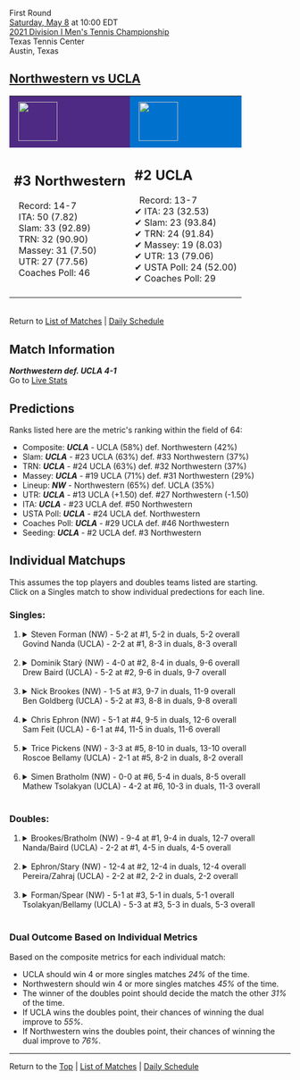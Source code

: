 First Round[](#top)<a name="top"></a>  
[Saturday, May 8](../../schedule.md#05-08) at 10:00 EDT  
[2021 Division I Men's Tennis Championship](../index.md)  
Texas Tennis Center  
Austin, Texas  
## [Northwestern vs UCLA](https://www.ncaa.com/game/5833384)  

<table><tr style="background-color: #d9d9d9 !important"><td style="background-color: #4E2A84 !important"><img src="https://www.ncaa.com/sites/default/files/images/logos/schools/n/northwestern.70.png" width="70" height="70" style="padding: 8px;" /></td><td style="background-color: #0072CE !important"><img src="https://www.ncaa.com/sites/default/files/images/logos/schools/u/ucla.70.png" width="70" height="70" style="padding: 8px;" /></td></tr><tr>
<td>  

<h2>#3 Northwestern</h2>  
&nbsp; Record: 14-7<br>  
&nbsp; ITA: 50 (7.82)<br>  
&nbsp; Slam: 33 (92.89)<br>  
&nbsp; TRN: 32 (90.90)<br>  
&nbsp; Massey: 31 (7.50)<br>  
&nbsp; UTR: 27 (77.56)<br>  
&nbsp; Coaches Poll: 46<br>  
<br>  

</td>
<td>  

<h2>#2 UCLA</h2>  
&nbsp; Record: 13-7<br>  
&#10004; ITA: 23 (32.53)<br>  
&#10004; Slam: 23 (93.84)<br>  
&#10004; TRN: 24 (91.84)<br>  
&#10004; Massey: 19 (8.03)<br>  
&#10004; UTR: 13 (79.06)<br>  
&#10004; USTA Poll: 24 (52.00)<br>  
&#10004; Coaches Poll: 29<br>  
<br>  

</td>
</tr></table>  


<br>Return to [List of Matches](../index.md) &#124; [Daily Schedule](../../schedule.md#05-08)

## Match Information  
***Northwestern def. UCLA 4-1***  
Go to [Live Stats](http://sidearmstats.com/texas/mtennis/xlive.htm)  

## Predictions  

Ranks listed here are the metric's ranking within the field of 64:  
- Composite: ***UCLA*** - UCLA (58%) def. Northwestern (42%)  
- Slam: ***UCLA*** - #23 UCLA (63%) def. #33 Northwestern (37%)  
- TRN: ***UCLA*** - #24 UCLA (63%) def. #32 Northwestern (37%)  
- Massey: ***UCLA*** - #19 UCLA (71%) def. #31 Northwestern (29%)  
- Lineup: ***NW*** - Northwestern (65%) def. UCLA (35%)  
- UTR: ***UCLA*** - #13 UCLA (+1.50) def. #27 Northwestern (-1.50)  
- ITA: ***UCLA*** - #23 UCLA def. #50 Northwestern  
- USTA Poll: ***UCLA*** - #24 UCLA def. Northwestern  
- Coaches Poll: ***UCLA*** - #29 UCLA def. #46 Northwestern  
- Seeding: ***UCLA*** - #2 UCLA def. #3 Northwestern  

## Individual Matchups  
This assumes the top players and doubles teams listed are starting.  
Click on a Singles match to show individual predections for each line.  

### Singles:  

<ol>
<li><details>
<summary markdown="span">Steven Forman (NW) - 5-2 at #1, 5-2 in duals, 5-2 overall<br>Govind Nanda (UCLA) - 2-2 at #1, 8-3 in duals, 8-3 overall</summary>
<h4>Predictions</h4><ul>
<li>Composite: <b><i>UCLA</i></b> - Nanda (59%) def. Forman (41%)</li>  
<li>Slam: <b><i>UCLA</i></b> - Nanda (50%) def. Forman (50%)</li>  
<li>TRN: <b><i>NW</i></b> - Forman (57%) def. Nanda (43%)</li>  
<li>Massey: <b><i>UCLA</i></b> - Nanda (60%) def. Forman (40%)</li>  
<li>UTR: <b><i>UCLA</i></b> - Nanda (85%) def. Forman (15%)</li>  
<li>ITA: <b><i>UCLA</i></b> - Nanda (4.24) def. Forman (2.23)</li>  
</ul>
</details>&nbsp;</li>
<li><details>
<summary markdown="span">Dominik Starý (NW) - 4-0 at #2, 8-4 in duals, 9-6 overall<br>Drew Baird (UCLA) - 5-2 at #2, 9-6 in duals, 9-7 overall</summary>
<h4>Predictions</h4><ul>
<li>Composite: <b><i>NW</i></b> - Starý (63%) def. Baird (37%)</li>  
<li>Slam: <b><i>NW</i></b> - Starý (75%) def. Baird (25%)</li>  
<li>TRN: <b><i>NW</i></b> - Starý (76%) def. Baird (24%)</li>  
<li>Massey: <b><i>NW</i></b> - Starý (67%) def. Baird (33%)</li>  
<li>UTR: <b><i>UCLA</i></b> - Baird (66%) def. Starý (34%)</li>  
<li>ITA: <b><i>UCLA</i></b> - Baird (3.85) def. Starý (2.05)</li>  
</ul>
</details>&nbsp;</li>
<li><details>
<summary markdown="span">Nick Brookes (NW) - 1-5 at #3, 9-7 in duals, 11-9 overall<br>Ben Goldberg (UCLA) - 5-2 at #3, 8-8 in duals, 9-8 overall</summary>
<h4>Predictions</h4><ul>
<li>Composite: <b><i>NW</i></b> - Brookes (65%) def. Goldberg (35%)</li>  
<li>Slam: <b><i>NW</i></b> - Brookes (68%) def. Goldberg (32%)</li>  
<li>TRN: <b><i>NW</i></b> - Brookes (55%) def. Goldberg (45%)</li>  
<li>Massey: <b><i>NW</i></b> - Brookes (62%) def. Goldberg (38%)</li>  
<li>UTR: <b><i>NW</i></b> - Brookes (76%) def. Goldberg (24%)</li>  
<li>ITA: <b><i>UCLA</i></b> - Goldberg (1.97) def. Brookes (1.58)</li>  
</ul>
</details>&nbsp;</li>
<li><details>
<summary markdown="span">Chris Ephron (NW) - 5-1 at #4, 9-5 in duals, 12-6 overall<br>Sam Feit (UCLA) - 6-1 at #4, 11-5 in duals, 11-6 overall</summary>
<h4>Predictions</h4><ul>
<li>Composite: <b><i>NW</i></b> - Ephron (53%) def. Feit (47%)</li>  
<li>Slam: <b><i>NW</i></b> - Ephron (66%) def. Feit (34%)</li>  
<li>TRN: <b><i>NW</i></b> - Ephron (52%) def. Feit (48%)</li>  
<li>Massey: <b><i>NW</i></b> - Ephron (51%) def. Feit (49%)</li>  
<li>UTR: <b><i>UCLA</i></b> - Feit (56%) def. Ephron (44%)</li>  
<li>ITA: <b><i>NW</i></b> - Ephron (2.01) def. Feit (1.91)</li>  
</ul>
</details>&nbsp;</li>
<li><details>
<summary markdown="span">Trice Pickens (NW) - 3-3 at #5, 8-10 in duals, 13-10 overall<br>Roscoe Bellamy (UCLA) - 2-1 at #5, 8-2 in duals, 8-2 overall</summary>
<h4>Predictions</h4><ul>
<li>Composite: <b><i>NW</i></b> - Pickens (51%) def. Bellamy (49%)</li>  
<li>Slam: <b><i>NW</i></b> - Pickens (72%) def. Bellamy (28%)</li>  
<li>TRN: <b><i>NW</i></b> - Pickens (64%) def. Bellamy (36%)</li>  
<li>Massey: <b><i>UCLA</i></b> - Bellamy (55%) def. Pickens (45%)</li>  
<li>UTR: <b><i>UCLA</i></b> - Bellamy (81%) def. Pickens (19%)</li>  
<li>ITA: <b><i>UCLA</i></b> - Bellamy (2.89) def. Pickens (1.58)</li>  
</ul>
</details>&nbsp;</li>
<li><details>
<summary markdown="span">Simen Bratholm (NW) - 0-0 at #6, 5-4 in duals, 8-5 overall<br>Mathew Tsolakyan (UCLA) - 4-2 at #6, 10-3 in duals, 11-3 overall</summary>
<h4>Predictions</h4><ul>
<li>Composite: <b><i>NW</i></b> - Bratholm (59%) def. Tsolakyan (41%)</li>  
<li>Slam: <b><i>NW</i></b> - Bratholm (68%) def. Tsolakyan (32%)</li>  
<li>TRN: <b><i>NW</i></b> - Bratholm (70%) def. Tsolakyan (30%)</li>  
<li>Massey: <b><i>NW</i></b> - Bratholm (63%) def. Tsolakyan (37%)</li>  
<li>UTR: <b><i>UCLA</i></b> - Tsolakyan (62%) def. Bratholm (38%)</li>  
<li>ITA: <b><i>UCLA</i></b> - Tsolakyan (2.57) def. Bratholm (2.06)</li>  
</ul>
</details>&nbsp;</li>
</ol>

### Doubles:  

<ol>
<li><details>
<summary markdown="span">Brookes/Bratholm (NW) - 9-4 at #1, 9-4 in duals, 12-7 overall<br>Nanda/Baird (UCLA) - 2-2 at #1, 4-5 in duals, 4-5 overall</summary>
<br>Sorry, we don't have any metrics for this match
</details>&nbsp;</li>
<li><details>
<summary markdown="span">Ephron/Stary (NW) - 12-4 at #2, 12-4 in duals, 12-4 overall<br>Pereira/Zahraj (UCLA) - 2-2 at #2, 2-2 in duals, 2-2 overall</summary>
<br>Sorry, we don't have any metrics for this match
</details>&nbsp;</li>
<li><details>
<summary markdown="span">Forman/Spear (NW) - 5-1 at #3, 5-1 in duals, 5-1 overall<br>Tsolakyan/Bellamy (UCLA) - 5-3 at #3, 5-3 in duals, 5-3 overall</summary>
<br>Sorry, we don't have any metrics for this match
</details>&nbsp;</li>
</ol>

### Dual Outcome Based on Individual Metrics  
  
Based on the composite metrics for each individual match:  
- UCLA should win 4 or more singles matches *24%* of the time.  
- Northwestern should win 4 or more singles matches *45%* of the time.  
- The winner of the doubles point should decide the match the other *31%* of the time.  
- If UCLA wins the doubles point, their chances of winning the dual improve to *55%*.  
- If Northwestern wins the doubles point, their chances of winning the dual improve to *76%*.  
  
------

Return to the [Top](#top) &#124; [List of Matches](../index.md) &#124; [Daily Schedule](../../schedule.md#05-08)  
